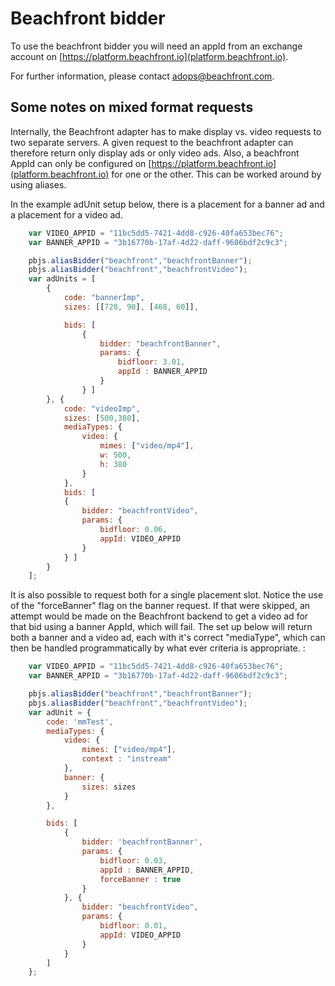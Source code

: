 # Beachfront bidder

To use the beachfront bidder you will need an appId from an exchange 
account on [https://platform.beachfront.io](platform.beachfront.io).

For further information, please contact adops@beachfront.com.

## Some notes on mixed format requests
Internally, the Beachfront adapter has to make display vs. video requests to two separate servers.
A given request to the beachfront adapter can therefore return only display
ads or only video ads. Also, a beachfront AppId can only be configured on
[https://platform.beachfront.io](platform.beachfront.io) for one or the other. 
This can be worked around by using aliases.

In the example adUnit setup below, there is a placement for a banner ad
and a placement for a video ad. 

```javascript
    var VIDEO_APPID = "11bc5dd5-7421-4dd8-c926-40fa653bec76";
    var BANNER_APPID = "3b16770b-17af-4d22-daff-9606bdf2c9c3";

    pbjs.aliasBidder("beachfront","beachfrontBanner");
    pbjs.aliasBidder("beachfront","beachfrontVideo");
    var adUnits = [
        {
            code: "bannerImp",
            sizes: [[728, 90], [468, 60]],

            bids: [
                {
                    bidder: "beachfrontBanner",
                    params: {
                        bidfloor: 3.01,
                        appId : BANNER_APPID
                    }
                } ]
        }, {
            code: "videoImp",
            sizes: [500,380],
            mediaTypes: {
                video: {
                    mimes: ["video/mp4"],
                    w: 500,
                    h: 380
                }
            },
            bids: [
            {
                bidder: "beachfrontVideo",
                params: {
                    bidfloor: 0.06,
                    appId: VIDEO_APPID
                }
            } ]
        }
    ];


```

It is also possible to request both for a single placement slot. Notice the use of the "forceBanner" 
flag on the banner request. If that were skipped, an attempt would be made on the Beachfront backend
to get a video ad for that bid using a banner AppId, which will fail. The set up below will
return both a banner and a video ad, each with it's correct "mediaType", which can then be handled 
 programmatically by what ever criteria is appropriate. :

```javascript
    var VIDEO_APPID = "11bc5dd5-7421-4dd8-c926-40fa653bec76";
    var BANNER_APPID = "3b16770b-17af-4d22-daff-9606bdf2c9c3";

    pbjs.aliasBidder("beachfront","beachfrontBanner");
    pbjs.aliasBidder("beachfront","beachfrontVideo");
    var adUnit = {
        code: 'mmTest',
        mediaTypes: {
            video: {
                mimes: ["video/mp4"],
                context : "instream"
            },
            banner: {
                sizes: sizes
            }
        },

        bids: [
            {
                bidder: 'beachfrontBanner',
                params: {
                    bidfloor: 0.03,
                    appId : BANNER_APPID,
                    forceBanner : true
                }
            }, {
                bidder: "beachfrontVideo",
                params: {
                    bidfloor: 0.01,
                    appId: VIDEO_APPID
                }
            }
        ]
    };

```